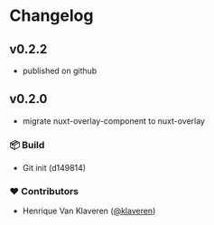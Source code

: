 # Changelog

## v0.2.2

- published on github

## v0.2.0

- migrate nuxt-overlay-component to nuxt-overlay

### 📦 Build

- Git init (d149814)

### ❤️  Contributors

- Henrique Van Klaveren ([@klaveren](http://github.com/klaveren))